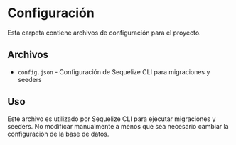 # Configuración

Esta carpeta contiene archivos de configuración para el proyecto.

## Archivos

- `config.json` - Configuración de Sequelize CLI para migraciones y seeders

## Uso

Este archivo es utilizado por Sequelize CLI para ejecutar migraciones y seeders. No modificar manualmente a menos que sea necesario cambiar la configuración de la base de datos.
